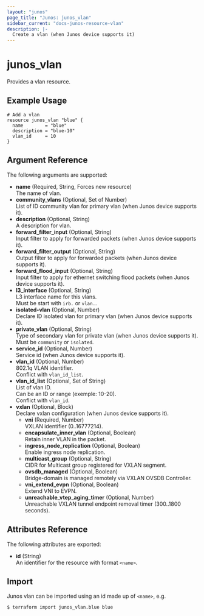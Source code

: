 ```yaml
---
layout: "junos"
page_title: "Junos: junos_vlan"
sidebar_current: "docs-junos-resource-vlan"
description: |-
  Create a vlan (when Junos device supports it)
---
```


# junos_vlan

Provides a vlan resource.

## Example Usage

```hcl
# Add a vlan
resource junos_vlan "blue" {
  name        = "blue"
  description = "blue-10"
  vlan_id     = 10
}
```

## Argument Reference

The following arguments are supported:

- **name** (Required, String, Forces new resource)  
  The name of vlan.
- **community_vlans** (Optional, Set of Number)  
  List of ID community vlan for primary vlan (when Junos device supports it).
- **description** (Optional, String)  
  A description for vlan.
- **forward_filter_input** (Optional, String)  
  Input filter to apply for forwarded packets (when Junos device supports it).
- **forward_filter_output** (Optional, String)  
  Output filter to apply for forwarded packets (when Junos device supports it).
- **forward_flood_input** (Optional, String)  
  Input filter to apply for ethernet switching flood packets (when Junos device supports it).
- **l3_interface** (Optional, String)  
  L3 interface name for this vlans.  
  Must be start with `irb.` or `vlan.`.
- **isolated-vlan** (Optional, Number)  
  Declare ID isolated vlan for primary vlan (when Junos device supports it).
- **private_vlan** (Optional, String)  
  Type of secondary vlan for private vlan (when Junos device supports it).  
  Must be `community` or `isolated`.
- **service_id** (Optional, Number)  
  Service id (when Junos device supports it).
- **vlan_id** (Optional, Number)  
  802.1q VLAN identifier.  
  Conflict with `vlan_id_list`.
- **vlan_id_list** (Optional, Set of String)  
  List of vlan ID.  
  Can be an ID or range (exemple: 10-20).  
  Conflict with `vlan_id`.
- **vxlan** (Optional, Block)  
  Declare vxlan configuration (when Junos device supports it).
  - **vni** (Required, Number)  
    VXLAN identifier (0..16777214).
  - **encapsulate_inner_vlan** (Optional, Boolean)  
    Retain inner VLAN in the packet.
  - **ingress_node_replication** (Optional, Boolean)  
    Enable ingress node replication.
  - **multicast_group** (Optional, String)  
    CIDR for Multicast group registered for VXLAN segment.
  - **ovsdb_managed** (Optional, Boolean)  
    Bridge-domain is managed remotely via VXLAN OVSDB Controller.
  - **vni_extend_evpn** (Optional, Boolean)  
    Extend VNI to EVPN.
  - **unreachable_vtep_aging_timer** (Optional, Number)  
    Unreachable VXLAN tunnel endpoint removal timer (300..1800 seconds).

## Attributes Reference

The following attributes are exported:

- **id** (String)  
  An identifier for the resource with format `<name>`.

## Import

Junos vlan can be imported using an id made up of `<name>`, e.g.

```shell
$ terraform import junos_vlan.blue blue
```
